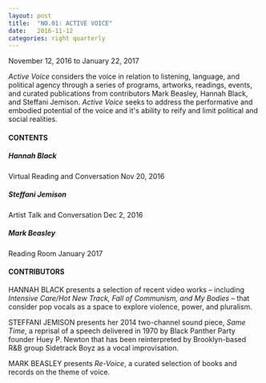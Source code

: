 ```yaml
---
layout: post
title:  "NO.01: ACTIVE VOICE"
date:   2016-11-12
categories: right quarterly
---
```


November 12, 2016 to January 22, 2017

*Active Voice* considers the voice in relation to listening, language, and political agency through a series of programs, artworks, readings, events, and curated publications from contributors Mark Beasley, Hannah Black, and Steffani Jemison. *Active Voice* seeks to address the performative and embodied potential of the voice and it's ability to reify and limit political and social realities.

#### CONTENTS

##### Hannah Black
Virtual Reading and Conversation <span>Nov 20, 2016</span>


##### Steffani Jemison
Artist Talk and Conversation <span>Dec 2, 2016</span>


##### Mark Beasley
Reading Room <span>January 2017</span>



#### CONTRIBUTORS

HANNAH BLACK presents a selection of recent video works – including *Intensive Care/Hot New Track, Fall of Communism, and My Bodies* – that consider pop vocals as a space to explore violence, power, and pluralism.


STEFFANI JEMISON presents her 2014 two-channel sound piece, *Same Time*, a reprisal of a speech delivered in 1970 by Black Panther Party founder Huey P. Newton that has been reinterpreted by Brooklyn-based R&B group Sidetrack Boyz as a vocal improvisation. 


MARK BEASLEY presents *Re-Voice*, a curated selection of books and records on the theme of voice.